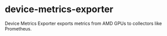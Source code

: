 # device-metrics-exporter
Device Metrics Exporter exports metrics from AMD GPUs to collectors like Prometheus.

